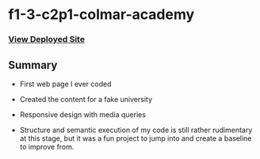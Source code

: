 # f1-3-c2p1-colmar-academy

### [View Deployed Site](https://gedalyakrycer.github.io/f1-3-c2p1-colmar-academy/)

## Summary
* First web page I ever coded

* Created the content for a fake university 

* Responsive design with media queries

* Structure and semantic execution of my code is still rather rudimentary at this stage, but it was a fun project to jump into and create a baseline to improve from.
